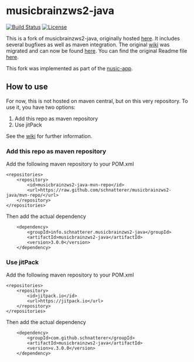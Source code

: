 # musicbrainzws2-java

[![Build Status](https://travis-ci.org/schnatterer/musicbrainzws2-java.svg?branch=master)](https://travis-ci.org/schnatterer/musicbrainzws2-java)
[![License](https://img.shields.io/github/license/schnatterer/musicbrainzws2-java.svg)](LICENSE)

This is a fork of musicbrainzws2-java, originally hosted [here](https://code.google.com/archive/p/musicbrainzws2-java/). It includes several bugfixes as well as maven integration. The original [wiki](https://code.google.com/p/musicbrainzws2-java/w/list) was migrated and can now be found [here](https://github.com/schnatterer/musicbrainzws2-java/wiki).
You can find the original Readme file [here](README.txt).

This fork was implemented as part of the [nusic-app](https://github.com/schnatterer/nusic).

## How to use
For now, this is not hosted on maven central, but on this very repository. To use it, you have two options:

1. Add this repo as maven repository
2. Use jitPack

See the [wiki](https://github.com/schnatterer/musicbrainzws2-java/wiki) for further information.

### Add this repo as maven repository
Add the following maven repository to your POM.xml

    <repositories>
        <repository>
            <id>musicbrainzws2-java-mvn-repo</id>
            <url>https://raw.github.com/schnatterer/musicbrainzws2-java/mvn-repo/</url>
        </repository>
    </repositories>
Then add the actual dependency

        <dependency>
            <groupId>info.schnatterer.musicbrainzws2-java</groupId>
            <artifactId>musicbrainzws2-java</artifactId>
            <version>3.0.0</version>
        </dependency>

### Use jitPack
Add the following maven repository to your POM.xml

    <repositories>
        <repository>
            <id>jitpack.io</id>
            <url>https://jitpack.io</url>
        </repository>
    </repositories>
Then add the actual dependency

        <dependency>
            <groupId>com.github.schnatterer</groupId>
            <artifactId>musicbrainzws2-java</artifactId>
            <version>v.3.0.0</version>
        </dependency>
